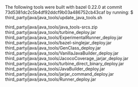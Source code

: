 
The following tools were built with bazel 0.22.0 at commit 73d5381dc2c5b4df92ddcf9b03a486752cb43caf
by running:
$ third_party/java/java_tools/update_java_tools.sh 

third_party/java/java_tools/java_tools-srcs.zip
third_party/java/java_tools/turbine_deploy.jar
third_party/java/java_tools/ExperimentalRunner_deploy.jar
third_party/java/java_tools/bazel-singlejar_deploy.jar
third_party/java/java_tools/GenClass_deploy.jar
third_party/java/java_tools/VanillaJavaBuilder_deploy.jar
third_party/java/java_tools/JacocoCoverage_jarjar_deploy.jar
third_party/java/java_tools/turbine_direct_binary_deploy.jar
third_party/java/java_tools/JavaBuilder_deploy.jar
third_party/java/java_tools/jarjar_command_deploy.jar
third_party/java/java_tools/Runner_deploy.jar
